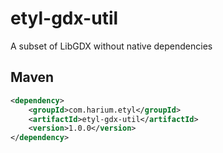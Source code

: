 # etyl-gdx-util
A subset of LibGDX without native dependencies

## Maven
```xml
<dependency>
    <groupId>com.harium.etyl</groupId>
    <artifactId>etyl-gdx-util</artifactId>
    <version>1.0.0</version>
</dependency>
```

